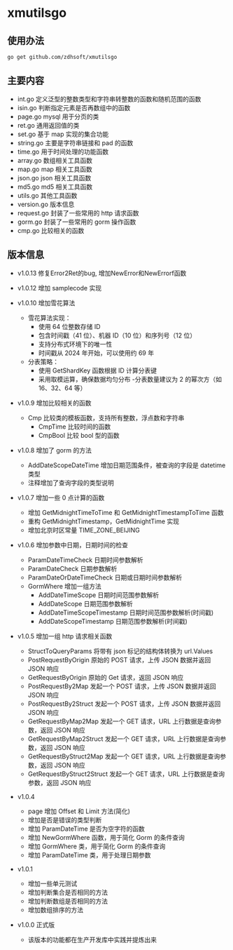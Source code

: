 # xmutilsgo

## 使用办法

```bash
go get github.com/zdhsoft/xmutilsgo
```

## 主要内容

-   int.go 定义泛型的整数类型和字符串转整数的函数和随机范围的函数
-   isin.go 判断指定元素是否再数组中的函数
-   page.go mysql 用于分页的类
-   ret.go 通用返回值的类
-   set.go 基于 map 实现的集合功能
-   string.go 主要是字符串链接和 pad 的函数
-   time.go 用于时间处理的功能函数
-   array.go 数组相关工具函数
-   map.go map 相关工具函数
-   json.go json 相关工具函数
-   md5.go md5 相关工具函数
-   utils.go 其他工具函数
-   version.go 版本信息
-   request.go 封装了一些常用的 http 请求函数
-   gorm.go 封装了一些常用的 gorm 操作函数
-   cmp.go 比较相关的函数

## 版本信息

-   v1.0.13 修复Error2Ret的bug, 增加NewError和NewErrorf函数
-   v1.0.12 增加 samplecode 实现
-   v1.0.10 增加雪花算法

    -   雪花算法实现：
        -   使用 64 位整数存储 ID
        -   包含时间戳（41 位）、机器 ID（10 位）和序列号（12 位）
        -   支持分布式环境下的唯一性
        -   时间戳从 2024 年开始，可以使用约 69 年
    -   分表策略：
        -   使用 GetShardKey 函数根据 ID 计算分表键
        -   采用取模运算，确保数据均匀分布 -分表数量建议为 2 的幂次方（如 16、32、64 等）

-   v1.0.9 增加比较相关的函数

    -   Cmp 比较类的模板函数，支持所有整数，浮点数和字符串
        -   CmpTime 比较时间的函数
        -   CmpBool 比较 bool 型的函数

-   v1.0.8 增加了 gorm 的方法

    -   AddDateScopeDateTime 增加日期范围条件，被查询的字段是 datetime 类型
    -   注释增加了查询字段的类型说明

-   v1.0.7 增加一些 0 点计算的函数

    -   增加 GetMidnightTimeToTime 和 GetMidnightTimestampToTime 函数
    -   重构 GetMidnightTimestamp，GetMidnightTime 实现
    -   增加北京时区常量 TIME_ZONE_BEIJING

-   v1.0.6 增加参数中日期，日期时间的检查

    -   ParamDateTimeCheck 日期时间参数解析
    -   ParamDateCheck 日期参数解析
    -   ParamDateOrDateTimeCheck 日期或日期时间参数解析
    -   GormWhere 增加一组方法
        -   AddDateTimeScope 日期时间范围参数解析
        -   AddDateScope 日期范围参数解析
        -   AddDateTimeScopeTimestamp 日期时间范围参数解析(时间戳)
        -   AddDateScopeTimestamp 日期范围参数解析(时间戳)

-   v1.0.5 增加一组 http 请求相关函数

    -   StructToQueryParams 将带有 json 标记的结构体转换为 url.Values
    -   PostRequestByOrigin 原始的 POST 请求，上传 JSON 数据并返回 JSON 响应
    -   GetRequestByOrigin 原始的 Get 请求，返回 JSON 响应
    -   PostRequestBy2Map 发起一个 POST 请求，上传 JSON 数据并返回 JSON 响应
    -   PostRequestBy2Struct 发起一个 POST 请求，上传 JSON 数据并返回 JSON 响应
    -   GetRequestByMap2Map 发起一个 GET 请求，URL 上行数据是查询参数，返回 JSON 响应
    -   GetRequestByMap2Struct 发起一个 GET 请求，URL 上行数据是查询参数，返回 JSON 响应
    -   GetRequestByStruct2Map 发起一个 GET 请求，URL 上行数据是查询参数，返回 JSON 响应
    -   GetRequestByStruct2Struct 发起一个 GET 请求，URL 上行数据是查询参数，返回 JSON 响应

-   v1.0.4
    -   page 增加 Offset 和 Limit 方法(简化)
    -   增加是否是错误的类型判断
    -   增加 ParamDateTime 是否为空字符的函数
    -   增加 NewGormWhere 函数，用于简化 Gorm 的条件查询
    -   增加 GormWhere 类，用于简化 Gorm 的条件查询
    -   增加 ParamDateTime 类，用于处理日期参数
-   v1.0.1

    -   增加一些单元测试
    -   增加判断集合是否相同的方法
    -   增加判断数组是否相同的方法
    -   增加数组排序的方法

-   v1.0.0 正式版
    -   该版本的功能都在生产开发库中实践并提炼出来
